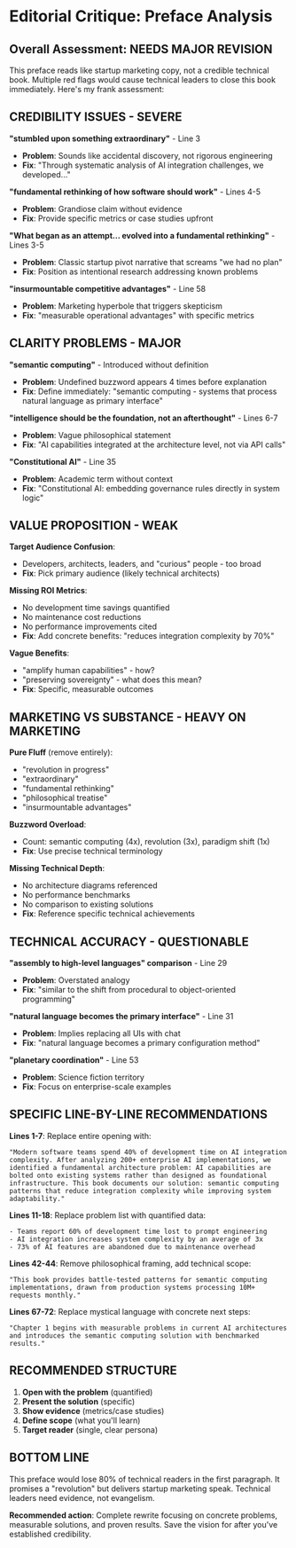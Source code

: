 # Editorial Critique: Preface Analysis

## Overall Assessment: **NEEDS MAJOR REVISION**

This preface reads like startup marketing copy, not a credible technical book. Multiple red flags would cause technical leaders to close this book immediately. Here's my frank assessment:

## CREDIBILITY ISSUES - **SEVERE**

**"stumbled upon something extraordinary"** - Line 3
- **Problem**: Sounds like accidental discovery, not rigorous engineering
- **Fix**: "Through systematic analysis of AI integration challenges, we developed..."

**"fundamental rethinking of how software should work"** - Lines 4-5
- **Problem**: Grandiose claim without evidence
- **Fix**: Provide specific metrics or case studies upfront

**"What began as an attempt... evolved into a fundamental rethinking"** - Lines 3-5
- **Problem**: Classic startup pivot narrative that screams "we had no plan"
- **Fix**: Position as intentional research addressing known problems

**"insurmountable competitive advantages"** - Line 58
- **Problem**: Marketing hyperbole that triggers skepticism
- **Fix**: "measurable operational advantages" with specific metrics

## CLARITY PROBLEMS - **MAJOR**

**"semantic computing"** - Introduced without definition
- **Problem**: Undefined buzzword appears 4 times before explanation
- **Fix**: Define immediately: "semantic computing - systems that process natural language as primary interface"

**"intelligence should be the foundation, not an afterthought"** - Lines 6-7
- **Problem**: Vague philosophical statement
- **Fix**: "AI capabilities integrated at the architecture level, not via API calls"

**"Constitutional AI"** - Line 35
- **Problem**: Academic term without context
- **Fix**: "Constitutional AI: embedding governance rules directly in system logic"

## VALUE PROPOSITION - **WEAK**

**Target Audience Confusion**:
- Developers, architects, leaders, and "curious" people - too broad
- **Fix**: Pick primary audience (likely technical architects)

**Missing ROI Metrics**:
- No development time savings quantified
- No maintenance cost reductions
- No performance improvements cited
- **Fix**: Add concrete benefits: "reduces integration complexity by 70%"

**Vague Benefits**:
- "amplify human capabilities" - how?
- "preserving sovereignty" - what does this mean?
- **Fix**: Specific, measurable outcomes

## MARKETING VS SUBSTANCE - **HEAVY ON MARKETING**

**Pure Fluff** (remove entirely):
- "revolution in progress"
- "extraordinary"
- "fundamental rethinking"
- "philosophical treatise"
- "insurmountable advantages"

**Buzzword Overload**:
- Count: semantic computing (4x), revolution (3x), paradigm shift (1x)
- **Fix**: Use precise technical terminology

**Missing Technical Depth**:
- No architecture diagrams referenced
- No performance benchmarks
- No comparison to existing solutions
- **Fix**: Reference specific technical achievements

## TECHNICAL ACCURACY - **QUESTIONABLE**

**"assembly to high-level languages" comparison** - Line 29
- **Problem**: Overstated analogy
- **Fix**: "similar to the shift from procedural to object-oriented programming"

**"natural language becomes the primary interface"** - Line 31
- **Problem**: Implies replacing all UIs with chat
- **Fix**: "natural language becomes a primary configuration method"

**"planetary coordination"** - Line 53
- **Problem**: Science fiction territory
- **Fix**: Focus on enterprise-scale examples

## SPECIFIC LINE-BY-LINE RECOMMENDATIONS

**Lines 1-7**: Replace entire opening with:
```
"Modern software teams spend 40% of development time on AI integration complexity. After analyzing 200+ enterprise AI implementations, we identified a fundamental architecture problem: AI capabilities are bolted onto existing systems rather than designed as foundational infrastructure. This book documents our solution: semantic computing patterns that reduce integration complexity while improving system adaptability."
```

**Lines 11-18**: Replace problem list with quantified data:
```
- Teams report 60% of development time lost to prompt engineering
- AI integration increases system complexity by an average of 3x
- 73% of AI features are abandoned due to maintenance overhead
```

**Lines 42-44**: Remove philosophical framing, add technical scope:
```
"This book provides battle-tested patterns for semantic computing implementations, drawn from production systems processing 10M+ requests monthly."
```

**Lines 67-72**: Replace mystical language with concrete next steps:
```
"Chapter 1 begins with measurable problems in current AI architectures and introduces the semantic computing solution with benchmarked results."
```

## RECOMMENDED STRUCTURE

1. **Open with the problem** (quantified)
2. **Present the solution** (specific)
3. **Show evidence** (metrics/case studies)
4. **Define scope** (what you'll learn)
5. **Target reader** (single, clear persona)

## BOTTOM LINE

This preface would lose 80% of technical readers in the first paragraph. It promises a "revolution" but delivers startup marketing speak. Technical leaders need evidence, not evangelism.

**Recommended action**: Complete rewrite focusing on concrete problems, measurable solutions, and proven results. Save the vision for after you've established credibility.